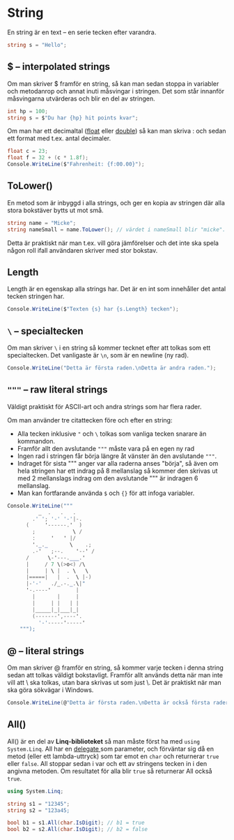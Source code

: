# String

En string är en text – en serie tecken efter varandra.

```csharp
string s = "Hello";
```

## $ – interpolated strings

Om man skriver $ framför en string, så kan man sedan stoppa in variabler och metodanrop och annat inuti måsvingar i stringen. Det som står innanför måsvingarna utvärderas och blir en del av stringen.

```csharp
int hp = 100;
string s = $"Du har {hp} hit points kvar";
```

Om man har ett decimaltal ([float](./#float) eller [double](./#double)) så kan man skriva : och sedan ett format med t.ex. antal decimaler.

```csharp
float c = 23;
float f = 32 + (c * 1.8f);
Console.WriteLine($"Fahrenheit: {f:00.00}");
```

## ToLower()

En metod som är inbyggd i alla strings, och ger en kopia av stringen där alla stora bokstäver bytts ut mot små.

```csharp
string name = "Micke";
string nameSmall = name.ToLower(); // värdet i nameSmall blir "micke".
```

Detta är praktiskt när man t.ex. vill göra jämförelser och det inte ska spela någon roll ifall användaren skriver med stor bokstav.

## Length

Length är en egenskap alla strings har. Det är en int som innehåller det antal tecken stringen har.

```csharp
Console.WriteLine($"Texten {s} har {s.Length} tecken");
```

## `\` – specialtecken

Om man skriver `\` i en string så kommer tecknet efter att tolkas som ett specialtecken. Det vanligaste är `\n`, som är en newline (ny rad).

```csharp
Console.WriteLine("Detta är första raden.\nDetta är andra raden.");
```

## `"""` – raw literal strings

Väldigt praktiskt för ASCII-art och andra strings som har flera rader.

Om man använder tre citattecken före och efter en string:

* Alla tecken inklusive `"` och `\` tolkas som vanliga tecken snarare än kommandon.
* Framför allt den avslutande `"""` måste vara på en egen ny rad
* Ingen rad i stringen får börja längre åt vänster än den avslutande `"""`.
* Indraget för sista """ anger var alla raderna anses "börja", så även om hela stringen har ett indrag på 8 mellanslag så kommer den skrivas ut med 2 mellanslags indrag om den avslutande """ är indragen 6 mellanslag.
* Man kan fortfarande använda `$` och `{}` för att infoga variabler.

```csharp
Console.WriteLine("""
          _  .   .   .
        .' '; '-' '-'|-.
      (     '------.'  )
        ;            \ /
        :     '   ' |/
        '._._       \    .;
        .-'   ;--.    '--' /
      /      \-'---.___.'
      |     / 7 \(>o<) /\
      |     | \ |  . \   \
      |=====|   |  .  \ |-)
      |-'-'   ./_.-._.\|"
      '-.----'        |
        |       |     |
        |     | |   | |
        |_____|_|___|_|
        (-------',----'.
          '-'-----'-----'         
    """);
```

## @ – literal strings

Om man skriver @ framför en string, så kommer varje tecken i denna string sedan att tolkas väldigt bokstavligt. Framför allt används detta när man inte vill att \ ska tolkas, utan bara skrivas ut som just \\. Det är praktiskt när man ska göra sökvägar i Windows.

```csharp
Console.WriteLine(@"Detta är första raden.\nDetta är också första rader.");
```

## All()

All() är en del av **Linq-biblioteket** så man måste först ha med `using System.Linq`. All har en [delegate ](../delegates.md)som parameter, och förväntar sig då en metod (eller ett lambda-uttryck) som tar emot en `char` och returnerar `true` eller `false`. All stoppar sedan i var och ett av stringens tecken in i den angivna metoden. Om resultatet för alla blir `true` så returnerar All också `true`.

```csharp
using System.Linq;

string s1 = "12345";
string s2 = "123a45;

bool b1 = s1.All(char.IsDigit); // b1 = true
bool b2 = s2.All(char.IsDigit); // b2 = false
```
